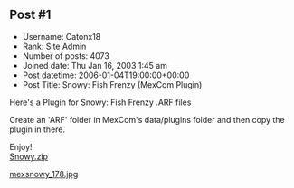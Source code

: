## Post #1
- Username: Catonx18
- Rank: Site Admin
- Number of posts: 4073
- Joined date: Thu Jan 16, 2003 1:45 am
- Post datetime: 2006-01-04T19:00:00+00:00
- Post Title: Snowy: Fish Frenzy (MexCom Plugin)

Here's a Plugin for Snowy: Fish Frenzy .ARF files

Create an 'ARF' folder in MexCom's data/plugins folder and then copy the plugin in there. 

Enjoy!  
[Snowy.zip](https://xentaxbackup.github.io/file/558_Snowy.zip)

[mexsnowy_178.jpg](https://xentaxbackup.github.io/file/557_mexsnowy_178.jpg)
